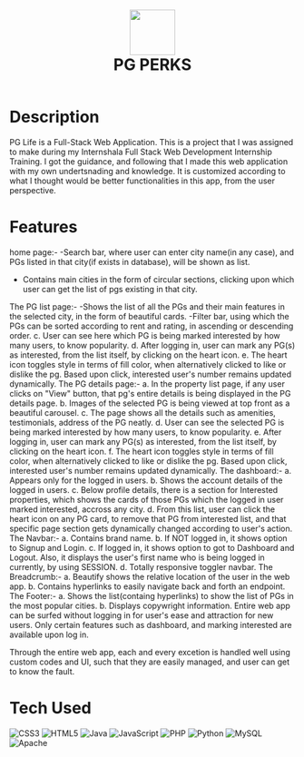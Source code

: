 <div align="center">
      <h1> <img src="PG PERKS" width="80px"><br/>PG PERKS</h1>
     </div>
<p align="center"> <a href="https://www.linkedin.com/in/gowthami-shetty}" target="_blank"><img alt="" src="https://img.shields.io/badge/LinkedIn-0077B5?style=normal&logo=linkedin&logoColor=white" style="vertical-align:center" /></a> </p>

# Description
PG Life is a Full-Stack Web Application. This is a project that I was assigned to make during my Internshala Full Stack Web Development Internship Training. I got the guidance, and following that I made this web application with my own undertsnading and knowledge. It is customized according to what I thought would be better functionalities in this app, from the user perspective.

# Features
 home page:-
-Search bar, where user can enter city name(in any case), and PGs listed in that city(if exists in database), will be shown as list.
- Contains main cities in the form of circular sections, clicking upon which user can get the list of pgs existing in that city.

The PG list page:-
-Shows the list of all the PGs and their main features in the selected city, in the form of beautiful cards.
-Filter bar, using which the PGs can be sorted according to rent and rating, in ascending or descending order.
c. User can see here which PG is being marked interested by how many users, to know popularity.
d. After logging in, user can mark any PG(s) as interested, from the list itself, by clicking on the heart icon.
e. The heart icon toggles style in terms of fill color, when alternatively clicked to like or dislike the pg. Based upon click, interested user's number remains updated dynamically.
The PG details page:-
a. In the property list page, if any user clicks on "View" button, that pg's entire details is being displayed in the PG details page.
b. Images of the selected PG is being viewed at top front as a beautiful carousel.
c. The page shows all the details such as amenities, testimonials, address of the PG neatly.
d. User can see the selected PG is being marked interested by how many users, to know popularity.
e. After logging in, user can mark any PG(s) as interested, from the list itself, by clicking on the heart icon.
f. The heart icon toggles style in terms of fill color, when alternatively clicked to like or dislike the pg. Based upon click, interested user's number remains updated dynamically.
The dashboard:-
a. Appears only for the logged in users.
b. Shows the account details of the logged in users.
c. Below profile details, there is a section for Interested properties, which shows the cards of those PGs which the logged in user marked interested, accross any city.
d. From this list, user can click the heart icon on any PG card, to remove that PG from interested list, and that specific page section gets dynamically changed according to user's action.
The Navbar:-
a. Contains brand name.
b. If NOT logged in, it shows option to Signup and Login.
c. If logged in, it shows option to got to Dashboard and Logout. Also, it displays the user's first name who is being logged in currently, by using SESSION.
d. Totally responsive toggler navbar.
The Breadcrumb:-
a. Beautify shows the relative location of the user in the web app.
b. Contains hyperlinks to easily navigate back and forth an endpoint.
The Footer:-
a. Shows the list(containg hyperlinks) to show the list of PGs in the most popular cities.
b. Displays copywright information.
Entire web app can be surfed without logging in for user's ease and attraction for new users. Only certain features such as dashboard, and marking interested are available upon log in.

Through the entire web app, each and every excetion is handled well using custom codes and UI, such that they are easily managed, and user can get to know the fault.

# Tech Used
 ![CSS3](https://img.shields.io/badge/css3-%231572B6.svg?style=for-the-badge&logo=css3&logoColor=white) ![HTML5](https://img.shields.io/badge/html5-%23E34F26.svg?style=for-the-badge&logo=html5&logoColor=white) ![Java](https://img.shields.io/badge/java-%23ED8B00.svg?style=for-the-badge&logo=java&logoColor=white) ![JavaScript](https://img.shields.io/badge/javascript-%23323330.svg?style=for-the-badge&logo=javascript&logoColor=%23F7DF1E) ![PHP](https://img.shields.io/badge/php-%23777BB4.svg?style=for-the-badge&logo=php&logoColor=white) ![Python](https://img.shields.io/badge/python-3670A0?style=for-the-badge&logo=python&logoColor=ffdd54) ![MySQL](https://img.shields.io/badge/mysql-%2300f.svg?style=for-the-badge&logo=mysql&logoColor=white) ![Apache](https://img.shields.io/badge/apache-%23D42029.svg?style=for-the-badge&logo=apache&logoColor=white)
      

      

    
